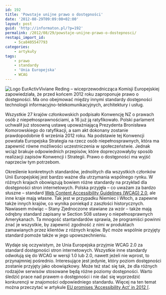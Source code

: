 ```yaml
---
id: 192
title: 'Powstaje unijne prawo o dostępności'
date: '2012-08-29T09:09:00+02:00'
layout: post
guid: 'http://informaton.pl/?p=192'
permalink: /2012/08/29/powstaje-unijne-prawo-o-dostepnosci/
restapi_import_id:
    - 5ca8405547793
categories:
    - artykuły
tags:
    - prawo
    - standardy
    - 'Unia Europejska'
    - WCAG
---
```


![Logo EurActiv](https://i0.wp.com/www.euractiv.com/sites/all/themes/euractiv/images/logoheader.png?w=1140)Viviane Reding – wiceprzewodnicząca Komisji Europejskiej zapowiedziała, że przed końcem 2012 roku zaproponuje prawo o dostępności. Ma ono obejmować między innymi standardy dostępności technologii informacyjno-telekomunikacyjnych, architektury i usług.

Wszystkie 27 krajów członkowskich podpisało Konwencję NZ o prawach osób z niepełnosprawnościami, a 16 już ją ratyfikowało. Polski parlament uchwalił już stosowną ustawę upoważniającą Prezydenta Bronisława Komorowskiego do ratyfikacji, a sam akt dokonany zostanie prawdopodobnie 6 września 2012 roku. Na podstawie tej Konwencji powstała Europejska Strategia na rzecz osób niepełnosprawnych, która ma zapewnić równe możliwości uczestniczenia w społeczeństwie. Jednak wciąż brakuje odpowiednich przepisów, które doprecyzowałyby sposób realizacji zapisów Konwencji i Strategii. Prawo o dostępności ma wyjść naprzeciw tym potrzebom.

Określenie konkretnych standardów, jednolitych dla wszystkich członków Unii Europejskiej jest bardzo ważne dla utrzymania wspólnego rynku. W różnych krajach obowiązują bowiem różne standardy na przykład dla dostępności stron internetowych. Polska przyjęła – co uważam za bardzo słuszne – standard [Web Content Accessibility Guidelines (WCAG) 2.0](http://www.w3.org/tr/wcag20), ale inne kraje mają własne. Tak jest w przypadku Niemiec i Włoch, a zapewne także innych krajów, co wynika poniekąd z zaszłości historycznych. Nawiasem mówiąc – Stany Zjednoczone stawiane za wzór – także mają odrębny standard zapisany w Section 508 ustawy o niepełnosprawnych Amerykanach. Ta mnogość stantandardów sprawia, że programiści powinni znać je wszystkie, by zapewnić zgodność z nimi w produktach zamawianych przez klientów z różnych krajów. Być może wspólnie przyjęty standard pomoże także w jego upowszechnieniu.

Wydaje się oczywistym, że Unia Europejska przyjmie WCAG 2.0 za standard dostępności stron internetowych. Wszystkie inne standardy odwołują się do WCAG w wersji 1.0 lub 2.0, nawett jeżeli nie wprost, to przynajmniej pośrednio. Interesujące jest jedynie, który poziom dostępności zostanie przyjęty jako obowiązkowy. Może też stać się tak, że dla różnych rodzajów serwisów stosowane będą różne poziomy dostępności. Warto śledzić prace nad prawem o dostępności i nie dać się wyprzedzić konkurencji w znajomości odpowiedniego standardu. Więcej na ten temat można przeczytać w artykule [EU promises ‘Accessibility Act’ in 2012 \[](http://www.euractiv.com/socialeurope/disability-eu-promises-accessibi-news-501294#.UDd0Yq9AgjQ.twitter).